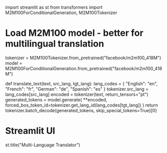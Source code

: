 import streamlit as st
from transformers import M2M100ForConditionalGeneration, M2M100Tokenizer
# Load M2M100 model - better for multilingual translation
tokenizer = M2M100Tokenizer.from_pretrained("facebook/m2m100_418M")
model = M2M100ForConditionalGeneration.from_pretrained("facebook/m2m100_418M")

def translate_text(text, src_lang, tgt_lang): lang_codes = {
"English": "en",
"French": "fr",
"German": "de",
"Spanish": "es"
}
tokenizer.src_lang = lang_codes[src_lang] encoded = tokenizer(text, return_tensors="pt") generated_tokens = model.generate(
**encoded, forced_bos_token_id=tokenizer.get_lang_id(lang_codes[tgt_lang])
)
return tokenizer.batch_decode(generated_tokens, skip_special_tokens=True)[0]
# Streamlit UI
st.title("Multi-Language Translator")
